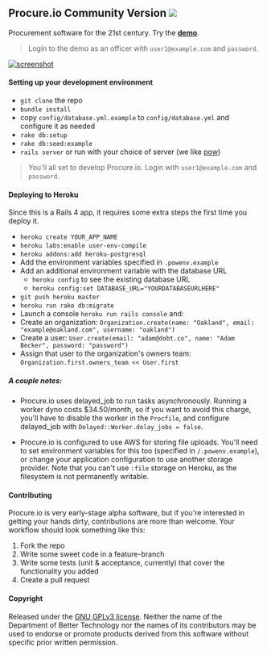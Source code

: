 Procure.io Community Version [![](https://codeclimate.com/github/dobtco/procure-io.png)](https://codeclimate.com/github/dobtco/procure-io)
--------

Procurement software for the 21st century. Try the **[demo](http://demo.procure.io)**.
> Login to the demo as an officer with `user1@example.com` and `password`.

[![screenshot](http://www.dobt.co/img/review_bids.png)](http://www.dobt.co/img/review_bids.png)

#### Setting up your development environment
- `git clone` the repo
- `bundle install`
- copy `config/database.yml.example` to `config/database.yml` and configure it as needed
- `rake db:setup`
- `rake db:seed:example`
- `rails server` or run with your choice of server (we like [pow](http://pow.cx/))

> You'll all set to develop Procure.io. Login with `user1@example.com` and `password`.

#### Deploying to Heroku

Since this is a Rails 4 app, it requires some extra steps the first time you deploy it.

- `heroku create YOUR_APP_NAME`
- `heroku labs:enable user-env-compile`
- `heroku addons:add heroku-postgresql`
- Add the environment variables specified in `.powenv.example`
- Add an additional environment variable with the database URL
  - `heroku config` to see the existing database URL
  - `heroku config:set DATABASE_URL="YOURDATABASEURLHERE"`
- `git push heroku master`
- `heroku run rake db:migrate`
- Launch a console `heroku run rails console` and:
- Create an organization: `Organization.create(name: "Oakland", email: "example@oakland.com", username: "oakland")`
- Create a user: `User.create(email: "adam@dobt.co", name: "Adam Becker", password: "password")`
- Assign that user to the organization's owners team:  `Organization.first.owners_team << User.first`

##### A couple notes:
- Procure.io uses delayed_job to run tasks asynchronously. Running a worker dyno costs $34.50/month, so if you want to avoid this charge, you'll have to disable the worker in the `Procfile`, and configure delayed_job with `Delayed::Worker.delay_jobs = false`.

- Procure.io is configured to use AWS for storing file uploads. You'll need to set environment variables for this too (specified in `/.powenv.example`), or change your application configuration to use another storage provider. Note that you can't use `:file` storage on Heroku, as the filesystem is not permanently writable.

#### Contributing

Procure.io is very early-stage alpha software, but if you're interested in getting your hands dirty, contributions are more than welcome. Your workflow should look something like this:

1. Fork the repo
2. Write some sweet code in a feature-branch
3. Write some tests (unit & acceptance, currently) that cover the functionality you added
4. Create a pull request

#### Copyright
Released under the [GNU GPLv3 license](https://www.github.com/dobtco/procure-io/blob/master/LICENSE.md). Neither the name of the Department of Better Technology nor the names of its contributors may be used to endorse or promote products derived from this software without specific prior written permission.
